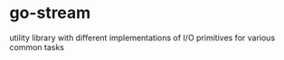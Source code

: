 # go-stream
utility library with different implementations of I/O primitives for various common tasks
